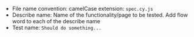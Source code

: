 - File name convention:
camelCase
extension: `spec.cy.js`
- Describe name:
Name of the functionality/page to be tested.
Add flow word to each of the describe name
- Test name: `Should do something...`